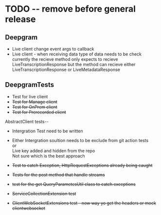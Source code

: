 # TODO -- remove before general release

## Deepgram
- Live client change event args to callback
- Live client - when receiving data type of data needs to be check currently the
    recieve method only expects to recieve LiveTranscriptionResponse but the method 
    can recieve either LiveTranscriptionResponse or LiveMetadataResponse

    

## DeepgramTests
- Test for live client
- <del>Test for Manage client
- <del>Test for OnPrem client
- <del>Test for Prerecorded client

AbstractClient tests--

- Intergration Test need to be written
- Either Intergration soultion needs to be exclude from git action tests   
  or   
  Live key added and hidden from the repo  
  Not sure which is the best approach

- <del>Test to catch Exception, HttpRequestExceptions already being caught
- <del>Tests for the post method that handle streams
- <del>test for the get QueryParametesUtil class to catch exceptions
- <del>ServiceCollectionExtension test
- <del>ClientWebSocketExtensions test - now way yo get the headers or mock clientwebsocket